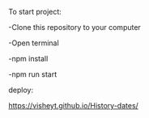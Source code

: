 To start project:

-Clone this repository to your computer

-Open terminal

-npm install

-npm run start

deploy: 

https://visheyt.github.io/History-dates/
